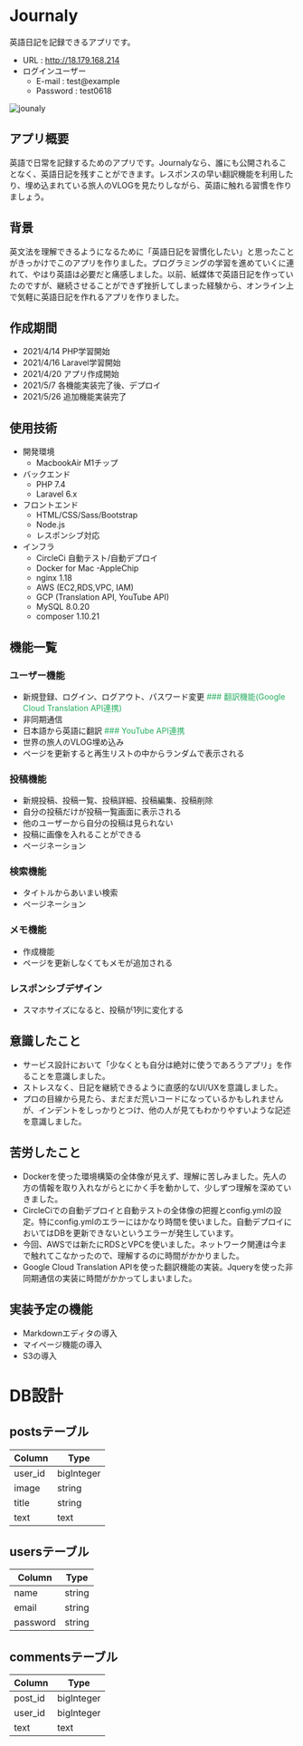 # Journaly
英語日記を記録できるアプリです。

* URL : http://18.179.168.214
* ログインユーザー
  * E-mail : test@example
  * Password : test0618

![jounaly](https://user-images.githubusercontent.com/76641435/117591800-09df9300-b171-11eb-8cfb-07b9c145ac28.png)

## アプリ概要
英語で日常を記録するためのアプリです。Journalyなら、誰にも公開されることなく、英語日記を残すことができます。レスポンスの早い翻訳機能を利用したり、埋め込まれている旅人のVLOGを見たりしながら、英語に触れる習慣を作りましょう。

## 背景
英文法を理解できるようになるために「英語日記を習慣化したい」と思ったことがきっかけでこのアプリを作りました。プログラミングの学習を進めていくに連れて、やはり英語は必要だと痛感しました。以前、紙媒体で英語日記を作っていたのですが、継続させることができず挫折してしまった経験から、オンライン上で気軽に英語日記を作れるアプリを作りました。


## 作成期間
* 2021/4/14 PHP学習開始
* 2021/4/16 Laravel学習開始 
* 2021/4/20 アプリ作成開始
* 2021/5/7  各機能実装完了後、デプロイ
* 2021/5/26 追加機能実装完了

## 使用技術
* 開発環境
  * MacbookAir M1チップ
* バックエンド
  * PHP 7.4
  * Laravel 6.x
* フロントエンド
  * HTML/CSS/Sass/Bootstrap
  * Node.js
  * レスポンシブ対応
* インフラ
  * CircleCi 自動テスト/自動デプロイ
  * Docker for Mac -AppleChip
  * nginx 1.18
  * AWS (EC2,RDS,VPC, IAM)
  * GCP (Translation API, YouTube API)
  * MySQL 8.0.20
  * composer 1.10.21

## 機能一覧
### ユーザー機能
* 新規登録、ログイン、ログアウト、パスワード変更
<span style="color: #27AE60;">### 翻訳機能(Google Cloud Translation API連携)</span>
* 非同期通信
* 日本語から英語に翻訳
<span style="color: #27AE60;">### YouTube API連携</span>
* 世界の旅人のVLOG埋め込み
* ページを更新すると再生リストの中からランダムで表示される
### 投稿機能
* 新規投稿、投稿一覧、投稿詳細、投稿編集、投稿削除
* 自分の投稿だけが投稿一覧画面に表示される
* 他のユーザーから自分の投稿は見られない
* 投稿に画像を入れることができる
* ページネーション
### 検索機能
* タイトルからあいまい検索
* ページネーション
### メモ機能
* 作成機能
* ページを更新しなくてもメモが追加される
### レスポンシブデザイン
* スマホサイズになると、投稿が1列に変化する


## 意識したこと
* サービス設計において「少なくとも自分は絶対に使うであろうアプリ」を作ることを意識しました。
* ストレスなく、日記を継続できるように直感的なUI/UXを意識しました。
* プロの目線から見たら、まだまだ荒いコードになっているかもしれませんが、インデントをしっかりとつけ、他の人が見てもわかりやすいような記述を意識しました。

## 苦労したこと
* Dockerを使った環境構築の全体像が見えず、理解に苦しみました。先人の方の情報を取り入れながらとにかく手を動かして、少しずつ理解を深めていきました。
* CircleCiでの自動デプロイと自動テストの全体像の把握とconfig.ymlの設定。特にconfig.ymlのエラーにはかなり時間を使いました。自動デプロイにおいてはDBを更新できないというエラーが発生しています。
* 今回、AWSでは新たにRDSとVPCを使いました。ネットワーク関連は今まで触れてこなかったので、理解するのに時間がかかりました。
* Google Cloud Translation APIを使った翻訳機能の実装。Jqueryを使った非同期通信の実装に時間がかかってしまいました。


## 実装予定の機能
* Markdownエディタの導入
* マイページ機能の導入
* S3の導入

# DB設計
## postsテーブル

| Column             | Type        |
| ------------------ | ----------- |
| user_id            | bigInteger  |
| image              | string      |
| title              | string      |
| text               | text        |



## usersテーブル

| Column             | Type        |
| ------------------ | ----------- |
| name               | string      |
| email              | string      |
| password           | string      |



## commentsテーブル

| Column             | Type        |
| ------------------ | ----------- |
| post_id            | bigInteger  |
| user_id            | bigInteger  |
| text               | text        |
